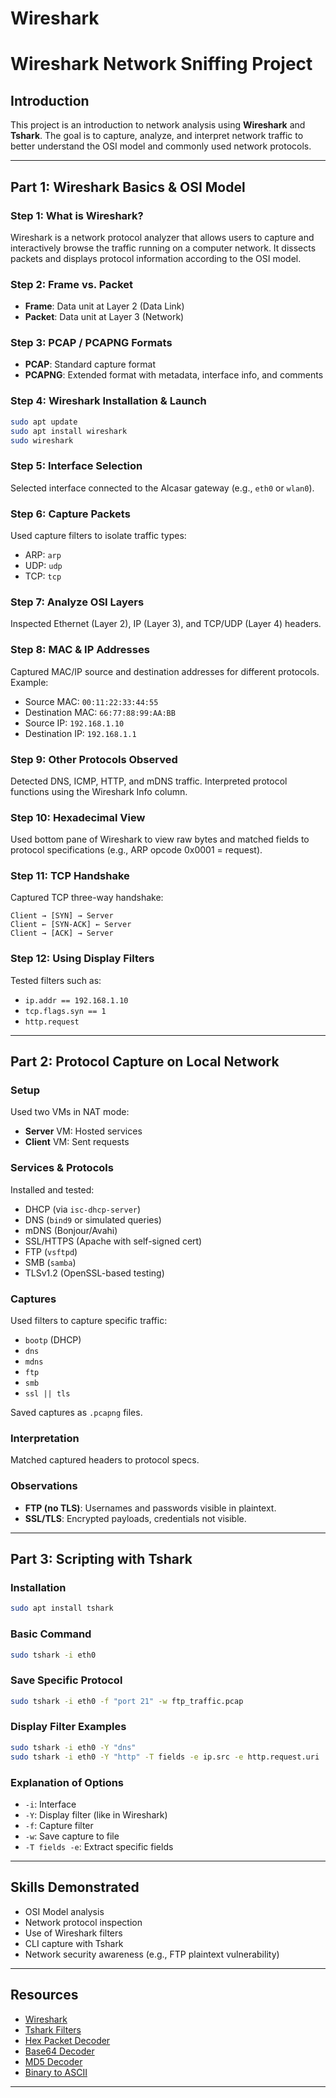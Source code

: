 # Wireshark

# Wireshark Network Sniffing Project

##  Introduction

This project is an introduction to network analysis using **Wireshark** and **Tshark**. The goal is to capture, analyze, and interpret network traffic to better understand the OSI model and commonly used network protocols.

---

##  Part 1: Wireshark Basics & OSI Model

###  Step 1: What is Wireshark?

Wireshark is a network protocol analyzer that allows users to capture and interactively browse the traffic running on a computer network. It dissects packets and displays protocol information according to the OSI model.

###  Step 2: Frame vs. Packet

* **Frame**: Data unit at Layer 2 (Data Link)
* **Packet**: Data unit at Layer 3 (Network)

###  Step 3: PCAP / PCAPNG Formats

* **PCAP**: Standard capture format
* **PCAPNG**: Extended format with metadata, interface info, and comments

###  Step 4: Wireshark Installation & Launch

```bash
sudo apt update
sudo apt install wireshark
sudo wireshark
```

###  Step 5: Interface Selection

Selected interface connected to the Alcasar gateway (e.g., `eth0` or `wlan0`).

###  Step 6: Capture Packets

Used capture filters to isolate traffic types:

* ARP: `arp`
* UDP: `udp`
* TCP: `tcp`

###  Step 7: Analyze OSI Layers

Inspected Ethernet (Layer 2), IP (Layer 3), and TCP/UDP (Layer 4) headers.

###  Step 8: MAC & IP Addresses

Captured MAC/IP source and destination addresses for different protocols. Example:

* Source MAC: `00:11:22:33:44:55`
* Destination MAC: `66:77:88:99:AA:BB`
* Source IP: `192.168.1.10`
* Destination IP: `192.168.1.1`

###  Step 9: Other Protocols Observed

Detected DNS, ICMP, HTTP, and mDNS traffic. Interpreted protocol functions using the Wireshark Info column.

###  Step 10: Hexadecimal View

Used bottom pane of Wireshark to view raw bytes and matched fields to protocol specifications (e.g., ARP opcode 0x0001 = request).

###  Step 11: TCP Handshake

Captured TCP three-way handshake:

```
Client → [SYN] → Server
Client ← [SYN-ACK] ← Server
Client → [ACK] → Server
```

###  Step 12: Using Display Filters

Tested filters such as:

* `ip.addr == 192.168.1.10`
* `tcp.flags.syn == 1`
* `http.request`

---

##  Part 2: Protocol Capture on Local Network

###  Setup

Used two VMs in NAT mode:

* **Server** VM: Hosted services
* **Client** VM: Sent requests

###  Services & Protocols

Installed and tested:

* DHCP (via `isc-dhcp-server`)
* DNS (`bind9` or simulated queries)
* mDNS (Bonjour/Avahi)
* SSL/HTTPS (Apache with self-signed cert)
* FTP (`vsftpd`)
* SMB (`samba`)
* TLSv1.2 (OpenSSL-based testing)

###  Captures

Used filters to capture specific traffic:

* `bootp` (DHCP)
* `dns`
* `mdns`
* `ftp`
* `smb`
* `ssl || tls`

Saved captures as `.pcapng` files.

###  Interpretation

Matched captured headers to protocol specs.

###  Observations

* **FTP (no TLS)**: Usernames and passwords visible in plaintext.
* **SSL/TLS**: Encrypted payloads, credentials not visible.

---

##  Part 3: Scripting with Tshark

###  Installation

```bash
sudo apt install tshark
```

###  Basic Command

```bash
sudo tshark -i eth0
```

###  Save Specific Protocol

```bash
sudo tshark -i eth0 -f "port 21" -w ftp_traffic.pcap
```

###  Display Filter Examples

```bash
sudo tshark -i eth0 -Y "dns"
sudo tshark -i eth0 -Y "http" -T fields -e ip.src -e http.request.uri
```

###  Explanation of Options

* `-i`: Interface
* `-Y`: Display filter (like in Wireshark)
* `-f`: Capture filter
* `-w`: Save capture to file
* `-T fields -e`: Extract specific fields

---

##  Skills Demonstrated

* OSI Model analysis
* Network protocol inspection
* Use of Wireshark filters
* CLI capture with Tshark
* Network security awareness (e.g., FTP plaintext vulnerability)

---

##  Resources

* [Wireshark](https://www.wireshark.org)
* [Tshark Filters](https://hackertarget.com/tshark-tutorial-and-%EF%AC%81lter-examples/)
* [Hex Packet Decoder](https://hpd.gasmi.net/)
* [Base64 Decoder](https://www.base64decode.org/)
* [MD5 Decoder](https://www.dcode.fr/md5-hash)
* [Binary to ASCII](https://www.binaryhexconverter.com/binary-to-ascii-text-converter)

---

